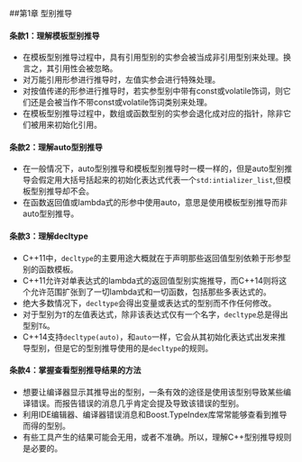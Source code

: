 ##第1章 型别推导
#### 条款1：理解模板型别推导
- 在模板型别推导过程中，具有引用型别的实参会被当成非引用型别来处理。换言之，其引用性会被忽略。
- 对万能引用形参进行推导时，左值实参会进行特殊处理。
- 对按值传递的形参进行推导时，若实参型别中带有const或volatile饰词，则它们还是会被当作不带const或volatile饰词类别来处理。
- 在模板型别推导过程中，数组或函数型别的实参会退化成对应的指针，除非它们被用来初始化引用。

#### 条款2：理解auto型别推导
- 在一般情况下，auto型别推导和模板型别推导时一模一样的，但是auto型别推导会假定用大括号括起来的初始化表达式代表一个`std:intializer_list`,但模板型别推导却不会。
- 在函数返回值或lambda式的形参中使用auto，意思是使用模板型别推导而非auto型别推导。

#### 条款3：理解decltype
- C++11中，`decltype`的主要用途大概就在于声明那些返回值型别依赖于形参型别的函数模板。
- C++11允许对单表达式的lambda式的返回值型别实施推导，而C++14则将这个允许范围扩张到了一切lambda式和一切函数，包括那些多表达式的。
- 绝大多数情况下，`decltype`会得出变量或表达式的型别而不作任何修改。
- 对于型别为`T`的左值表达式，除非该表达式仅有一个名字，`decltype`总是得出型别`T&`。
- C++14支持`decltype(auto)`，和`auto`一样，它会从其初始化表达式出发来推导型别，但是它的型别推导使用的是`decltype`的规则。

#### 条款4：掌握查看型别推导结果的方法
- 想要让编译器显示其推导出的型别，一条有效的途径是使用该型别导致某些编译错误。而报告错误的消息几乎肯定会提及导致该错误的型别。
- 利用IDE编辑器、编译器错误消息和Boost.TypeIndex库常常能够查看到推导而得的型别。
- 有些工具产生的结果可能会无用，或者不准确。所以，理解C++型别推导规则是必要的。